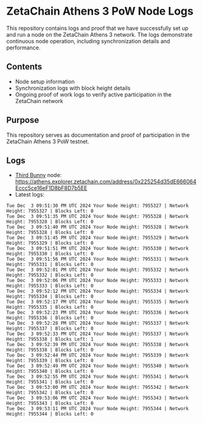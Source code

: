 # ZetaChain Athens 3 PoW Node Logs
This repository contains logs and proof that we have successfully set up and run a node on the ZetaChain Athens 3 network. The logs demonstrate continuous node operation, including synchronization details and performance.

## Contents
- Node setup information
- Synchronization logs with block height details
- Ongoing proof of work logs to verify active participation in the ZetaChain network

## Purpose
This repository serves as documentation and proof of participation in the ZetaChain Athens 3 PoW testnet.

## Logs

- [Third Bunny](https://thirdbunny.xyz/) node: https://athens.explorer.zetachain.com/address/0x225254d35dE666064Eccc5ce16eF1D8bF8D7b5EE
- Latest logs:
```
Tue Dec  3 09:51:30 PM UTC 2024 Your Node Height: 7955327 | Network Height: 7955327 | Blocks Left: 0
Tue Dec  3 09:51:35 PM UTC 2024 Your Node Height: 7955328 | Network Height: 7955328 | Blocks Left: 0
Tue Dec  3 09:51:40 PM UTC 2024 Your Node Height: 7955328 | Network Height: 7955328 | Blocks Left: 0
Tue Dec  3 09:51:45 PM UTC 2024 Your Node Height: 7955329 | Network Height: 7955329 | Blocks Left: 0
Tue Dec  3 09:51:51 PM UTC 2024 Your Node Height: 7955330 | Network Height: 7955330 | Blocks Left: 0
Tue Dec  3 09:51:56 PM UTC 2024 Your Node Height: 7955331 | Network Height: 7955331 | Blocks Left: 0
Tue Dec  3 09:52:01 PM UTC 2024 Your Node Height: 7955332 | Network Height: 7955332 | Blocks Left: 0
Tue Dec  3 09:52:06 PM UTC 2024 Your Node Height: 7955333 | Network Height: 7955333 | Blocks Left: 0
Tue Dec  3 09:52:12 PM UTC 2024 Your Node Height: 7955334 | Network Height: 7955334 | Blocks Left: 0
Tue Dec  3 09:52:17 PM UTC 2024 Your Node Height: 7955335 | Network Height: 7955335 | Blocks Left: 0
Tue Dec  3 09:52:23 PM UTC 2024 Your Node Height: 7955336 | Network Height: 7955336 | Blocks Left: 0
Tue Dec  3 09:52:28 PM UTC 2024 Your Node Height: 7955337 | Network Height: 7955337 | Blocks Left: 0
Tue Dec  3 09:52:33 PM UTC 2024 Your Node Height: 7955337 | Network Height: 7955338 | Blocks Left: 1
Tue Dec  3 09:52:39 PM UTC 2024 Your Node Height: 7955338 | Network Height: 7955338 | Blocks Left: 0
Tue Dec  3 09:52:44 PM UTC 2024 Your Node Height: 7955339 | Network Height: 7955339 | Blocks Left: 0
Tue Dec  3 09:52:49 PM UTC 2024 Your Node Height: 7955340 | Network Height: 7955340 | Blocks Left: 0
Tue Dec  3 09:52:55 PM UTC 2024 Your Node Height: 7955341 | Network Height: 7955341 | Blocks Left: 0
Tue Dec  3 09:53:00 PM UTC 2024 Your Node Height: 7955342 | Network Height: 7955342 | Blocks Left: 0
Tue Dec  3 09:53:06 PM UTC 2024 Your Node Height: 7955343 | Network Height: 7955343 | Blocks Left: 0
Tue Dec  3 09:53:11 PM UTC 2024 Your Node Height: 7955344 | Network Height: 7955344 | Blocks Left: 0
```
